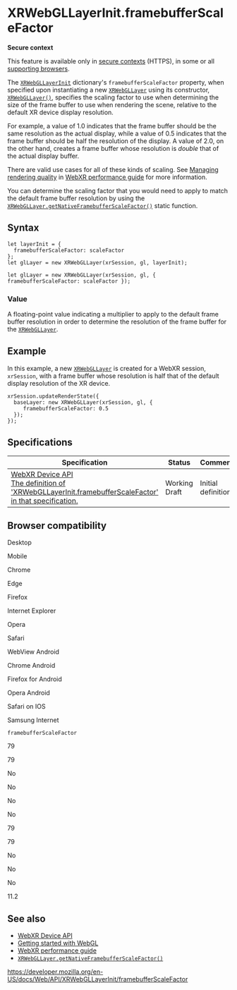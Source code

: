 XRWebGLLayerInit.framebufferScaleFactor
=======================================

**Secure context**

This feature is available only in [secure contexts](https://developer.mozilla.org/en-US/docs/Web/Security/Secure_Contexts) (HTTPS), in some or all [supporting browsers](#browser_compatibility).

The [`XRWebGLLayerInit`](../xrwebgllayerinit) dictionary's `framebufferScaleFactor` property, when specified upon instantiating a new [`XRWebGLLayer`](../xrwebgllayer) using its constructor, [`XRWebGLLayer()`](../xrwebgllayer/xrwebgllayer), specifies the scaling factor to use when determining the size of the frame buffer to use when rendering the scene, relative to the default XR device display resolution.

For example, a value of 1.0 indicates that the frame buffer should be the same resolution as the actual display, while a value of 0.5 indicates that the frame buffer should be half the resolution of the display. A value of 2.0, on the other hand, creates a frame buffer whose resolution is *double* that of the actual display buffer.

There are valid use cases for all of these kinds of scaling. See [Managing rendering quality](../webxr_device_api/performance#managing_rendering_quality) in [WebXR performance guide](../webxr_device_api/performance) for more information.

You can determine the scaling factor that you would need to apply to match the default frame buffer resolution by using the [`XRWebGLLayer.getNativeFramebufferScaleFactor()`](../xrwebgllayer/getnativeframebufferscalefactor) static function.

Syntax
------

    let layerInit = {
      framebufferScaleFactor: scaleFactor
    };
    let glLayer = new XRWebGLLayer(xrSession, gl, layerInit);

    let glLayer = new XRWebGLLayer(xrSession, gl, { framebufferScaleFactor: scaleFactor });

### Value

A floating-point value indicating a multiplier to apply to the default frame buffer resolution in order to determine the resolution of the frame buffer for the [`XRWebGLLayer`](../xrwebgllayer).

Example
-------

In this example, a new [`XRWebGLLayer`](../xrwebgllayer) is created for a WebXR session, `xrSession`, with a frame buffer whose resolution is half that of the default display resolution of the XR device.

    xrSession.updateRenderState({
      baseLayer: new XRWebGLLayer(xrSession, gl, {
         framebufferScaleFactor: 0.5
      });
    });

Specifications
--------------

<table><thead><tr class="header"><th>Specification</th><th>Status</th><th>Comment</th></tr></thead><tbody><tr class="odd"><td><a href="https://immersive-web.github.io/webxr/#dom-xrwebgllayerinit-framebufferscalefactor">WebXR Device API<br />
<span class="small">The definition of 'XRWebGLLayerInit.framebufferScaleFactor' in that specification.</span></a></td><td><span class="spec-wd">Working Draft</span></td><td>Initial definition.</td></tr></tbody></table>

Browser compatibility
---------------------

Desktop

Mobile

Chrome

Edge

Firefox

Internet Explorer

Opera

Safari

WebView Android

Chrome Android

Firefox for Android

Opera Android

Safari on IOS

Samsung Internet

`framebufferScaleFactor`

79

79

No

No

No

No

79

79

No

No

No

11.2

See also
--------

-   [WebXR Device API](../webxr_device_api)
-   [Getting started with WebGL](../webgl_api/tutorial/getting_started_with_webgl)
-   [WebXR performance guide](../webxr_device_api/performance)
-   [`XRWebGLLayer.getNativeFramebufferScaleFactor()`](../xrwebgllayer/getnativeframebufferscalefactor)

<a href="https://developer.mozilla.org/en-US/docs/Web/API/XRWebGLLayerInit/framebufferScaleFactor" class="_attribution-link">https://developer.mozilla.org/en-US/docs/Web/API/XRWebGLLayerInit/framebufferScaleFactor</a>
